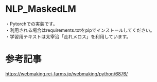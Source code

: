 # NLP_MaskedLM
・Pytorchでの実装です。  
・利用される場合はrequirements.txtをpipでインストールしてください。  
・学習用テキストは太宰治「走れメロス」を利用しています。  

# 参考記事  
https://webmaking.rei-farms.jp/webmaking/python/6876/
